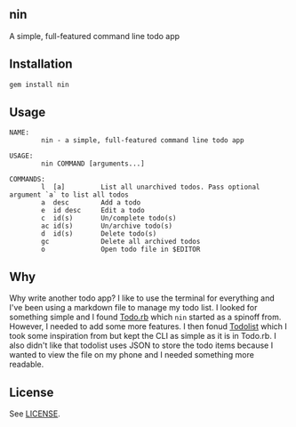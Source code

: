 nin
---

A simple, full-featured command line todo app

## Installation

```bash
gem install nin
```

## Usage

```console
NAME:
        nin - a simple, full-featured command line todo app

USAGE:
        nin COMMAND [arguments...]

COMMANDS:
        l  [a]         List all unarchived todos. Pass optional argument `a` to list all todos
        a  desc        Add a todo
        e  id desc     Edit a todo
        c  id(s)       Un/complete todo(s)
        ac id(s)       Un/archive todo(s)
        d  id(s)       Delete todo(s)
        gc             Delete all archived todos
        o              Open todo file in $EDITOR
```

## Why

Why write another todo app? I like to use the terminal for everything and I've
been using a markdown file to manage my todo list. I looked for something
simple and I found [Todo.rb](https://gist.github.com/mattsears/1259080) which
`nin` started as a spinoff from. However, I needed to add some more features. I
then fonud [Todolist](http://todolist.site/) which I took some inspiration from
but kept the CLI as simple as it is in Todo.rb. I also didn't like that
todolist uses JSON to store the todo items because I wanted to view the file on
my phone and I needed something more readable.

## License

See [LICENSE](https://github.com/aonemd/nin/blob/master/LICENSE).
